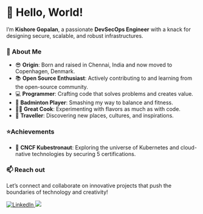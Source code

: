 # 👋 Hello, World!  

I’m **Kishore Gopalan**, a passionate **DevSecOps Engineer** with a knack for designing secure, scalable, and robust infrastructures.  

### 🚀 About Me  
- 😎 **Origin**: Born and raised in Chennai, India and now moved to Copenhagen, Denmark.
- 📚 **Open Source Enthusiast**: Actively contributing to and learning from the open-source community.  
- 💻 **Programmer**: Crafting code that solves problems and creates value.  
- 🏸 **Badminton Player**: Smashing my way to balance and fitness.  
- 👨‍🍳 **Great Cook**: Experimenting with flavors as much as with code.  
- 🚗 **Traveller**: Discovering new places, cultures, and inspirations.

### ⭐Achievements
- 👑 **CNCF Kubestronaut**: Exploring the universe of Kubernetes and cloud-native technologies by securing 5 certifications.

### 📫 Reach out
Let’s connect and collaborate on innovative projects that push the boundaries of technology and creativity!  

<a href="https://www.linkedin.com/in/kishore-gopalan/" target="_blank">
    <img src="https://img.shields.io/badge/linkedin-%230077B5.svg?&style=for-the-badge&logo=linkedin&logoColor=white" alt="LinkedIn">
</a>

<a href="https://x.com/jeevankishore_" target="_blank">
    <img src="https://img.shields.io/badge/X-000000?style=for-the-badge&logo=X&logoColor=white">
</a>
